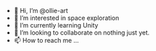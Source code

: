 - 👋 Hi, I’m @ollie-art
- 👀 I’m interested in space exploration
- 🌱 I’m currently learning Unity
- 💞️ I’m looking to collaborate on nothing just yet.
- 📫 How to reach me ...

<!---
ollie-art/ollie-art is a ✨ special ✨ repository because its `README.md` (this file) appears on your GitHub profile.
You can click the Preview link to take a look at your changes.
--->
